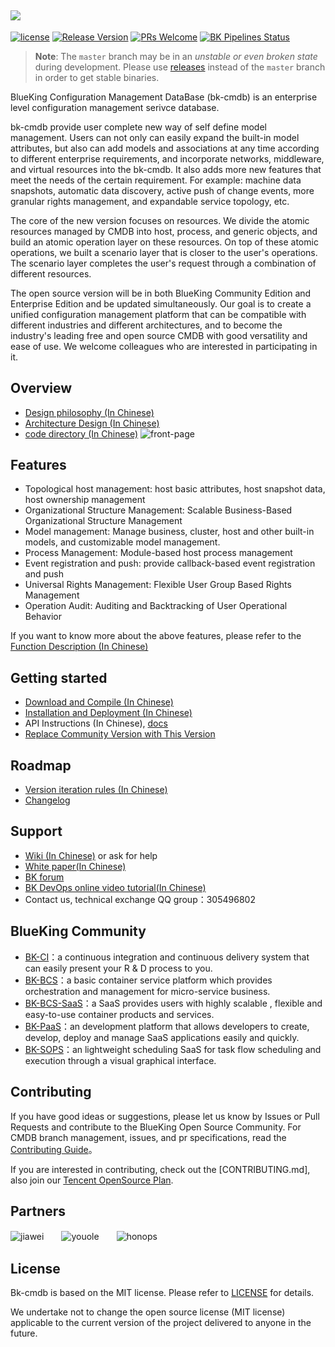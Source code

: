 ![](docs/resource/img/bk-cmdb-en.png)
---
[![license](https://img.shields.io/badge/license-mit-brightgreen.svg?style=flat)](https://github.com/TencentBlueKing/bk-cmdb/blob/master/LICENSE.txt)
[![Release Version](https://img.shields.io/badge/release-3.2.19-brightgreen.svg)](https://github.com/TencentBlueKing/bk-cmdb/releases)
[![PRs Welcome](https://img.shields.io/badge/PRs-welcome-brightgreen.svg)](https://github.com/TencentBlueKing/bk-cmdb/pulls)
[![BK Pipelines Status](https://api.bkdevops.qq.com/process/api/external/pipelines/projects/cc/p-c02db56ac633447eb2e740b3fd0b6d2b/badge?X-DEVOPS-PROJECT-ID=cc)](http://api.bkdevops.qq.com/process/api-html/user/builds/projects/cc/pipelines/p-c02db56ac633447eb2e740b3fd0b6d2b/latestFinished?X-DEVOPS-PROJECT-ID=cc)

> **Note**: The `master` branch may be in an *unstable or even broken state* during development.
Please use [releases](https://github.com/TencentBlueKing/bk-cmdb/releases) instead of the `master` branch in order to get stable binaries.

BlueKing Configuration Management DataBase (bk-cmdb) is an enterprise level configuration management serivce database. 

bk-cmdb provide user complete new way of self define model management. Users can not only can easily expand the built-in model attributes, but also can add models and associations at any time according to different enterprise requirements, and incorporate networks, middleware, and virtual resources into the bk-cmdb. It also adds more new features that meet the needs of the certain requirement. For example: machine data snapshots, automatic data discovery, active push of change events, more granular rights management, and expandable service topology, etc. 

The core of the new version focuses on resources. We divide the atomic resources managed by CMDB into host, process, and generic objects, and build an atomic operation layer on these resources. On top of these atomic operations, we built a scenario layer that is closer to the user's operations. The scenario layer completes the user's request through a combination of different resources.

The open source version will be in both BlueKing Community Edition and Enterprise Edition and be updated simultaneously. Our goal is to create a unified configuration management platform that can be compatible with different industries and different architectures, and to become the industry's leading free and open source CMDB with good versatility and ease of use. We welcome colleagues who are interested in participating in it.

## Overview
* [Design philosophy (In Chinese)](docs/overview/design.md)
* [Architecture Design (In Chinese)](docs/overview/architecture.md)
* [code directory (In Chinese)](docs/overview/code_framework.md)
![front-page](docs/resource/img/frontpage_en.png)


## Features
* Topological host management: host basic attributes, host snapshot data, host ownership management
* Organizational Structure Management: Scalable Business-Based Organizational Structure Management
* Model management: Manage business, cluster, host and other built-in models, and customizable model management.
* Process Management: Module-based host process management
* Event registration and push: provide callback-based event registration and push
* Universal Rights Management: Flexible User Group Based Rights Management
* Operation Audit: Auditing and Backtracking of User Operational Behavior

If you want to know more about the above features, please refer to the [Function Description (In Chinese)](http://bk.tencent.com/document/bkprod/000120.html)

## Getting started
* [Download and Compile (In Chinese)](docs/overview/source_compile.md)
* [Installation and Deployment (In Chinese)](docs/overview/installation.md)
* API Instructions (In Chinese), [docs](docs/apidoc)
* [Replace Community Version with This Version](docs/overview/upgrade-from-ce.md)

## Roadmap
* [Version iteration rules (In Chinese)](docs/VERSION.md)
* [Changelog](version.md)

## Support
- [Wiki (In Chinese)](https://github.com/TencentBlueKing/bk-cmdb/wiki) or ask for help
- [White paper(In Chinese)](https://docs.bk.tencent.com/cmdb/)
- [BK forum](https://bk.tencent.com/s-mart/community)
- [BK DevOps online video tutorial(In Chinese)](https://cloud.tencent.com/developer/edu/major-100008)
- Contact us, technical exchange QQ group：305496802

## BlueKing Community
- [BK-CI](https://github.com/Tencent/bk-ci)：a continuous integration and continuous
 delivery system that can easily present your R & D process to you.
- [BK-BCS](https://github.com/Tencent/bk-bcs)：a basic container service platform which provides
 orchestration and management for micro-service business.
- [BK-BCS-SaaS](https://github.com/Tencent/bk-bcs-saas)：a SaaS provides users with highly scalable
, flexible and easy-to-use container products and services.
- [BK-PaaS](https://github.com/Tencent/bk-PaaS)：an development platform that allows developers to create, develop, deploy and manage SaaS applications easily and quickly.
- [BK-SOPS](https://github.com/Tencent/bk-sops)：an lightweight scheduling SaaS  for task flow
 scheduling and execution through a visual graphical interface. 

## Contributing
If you have good ideas or suggestions, please let us know by Issues or Pull Requests and contribute to the BlueKing
 Open Source Community. For CMDB branch management, issues, and pr specifications, read the
 [Contributing Guide](docs/CONTRIBUTING.md)。

If you are interested in contributing, check out the [CONTRIBUTING.md], also join our
 [Tencent OpenSource Plan](https://opensource.tencent.com/contribution).

## Partners

![jiawei](docs/resource/img/jiawei-logo.png)　　![youole](docs/resource/img/youole-logo.png)　　![honops](docs/resource/img/honops-logo.png)


## License
Bk-cmdb is based on the MIT license. Please refer to [LICENSE](LICENSE) for details.

We undertake not to change the open source license (MIT license) applicable to the current version of the project delivered to anyone in the future.
